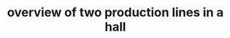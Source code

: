 ---
layout: article
title: overview of two production lines in a hall
description: 
  - This template contains the status of two production lines in one hall. It shows the number of pieces already produced and how many parts are missing for the target quantity. In addition, the quality is indicated by displaying the number of misproduction.
lang: en
weight: 1100
isDraft: false
ref: Production-Lines-Status-Quality
category:
  - Production
  - Shopfloor
  - Series Production
image: Production-Lines-Status-Quality.png
image_thumbnail: Production-Lines-Status-Quality_thumbnail.png
download: Production-Lines-Status-Quality.pbmx
overview_description:
overview_benefits:
overview_data_sources:
---